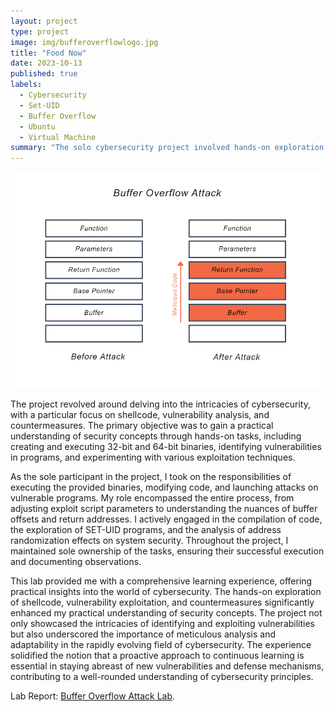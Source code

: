 ```yaml
---
layout: project
type: project
image: img/bufferoverflowlogo.jpg
title: "Food Now"
date: 2023-10-13
published: true
labels:
  - Cybersecurity
  - Set-UID
  - Buffer Overflow
  - Ubuntu
  - Virtual Machine
summary: "The solo cybersecurity project involved hands-on exploration of shellcode, vulnerability exploitation, and countermeasures, providing a comprehensive learning experience and reinforcing the importance of adaptability and continuous learning in the dynamic field of cybersecurity."
---
```


<img class="img-fluid" src="../img/buffer-overflow-diagram.png">

The project revolved around delving into the intricacies of cybersecurity, with a particular focus on shellcode, vulnerability analysis, and countermeasures. The primary objective was to gain a practical understanding of security concepts through hands-on tasks, including creating and executing 32-bit and 64-bit binaries, identifying vulnerabilities in programs, and experimenting with various exploitation techniques.

As the sole participant in the project, I took on the responsibilities of executing the provided binaries, modifying code, and launching attacks on vulnerable programs. My role encompassed the entire process, from adjusting exploit script parameters to understanding the nuances of buffer offsets and return addresses. I actively engaged in the compilation of code, the exploration of SET-UID programs, and the analysis of address randomization effects on system security. Throughout the project, I maintained sole ownership of the tasks, ensuring their successful execution and documenting observations.

This lab provided me with a comprehensive learning experience, offering practical insights into the world of cybersecurity. The hands-on exploration of shellcode, vulnerability exploitation, and countermeasures significantly enhanced my practical understanding of security concepts. The project not only showcased the intricacies of identifying and exploiting vulnerabilities but also underscored the importance of meticulous analysis and adaptability in the rapidly evolving field of cybersecurity. The experience solidified the notion that a proactive approach to continuous learning is essential in staying abreast of new vulnerabilities and defense mechanisms, contributing to a well-rounded understanding of cybersecurity principles.


Lab Report: [Buffer Overflow Attack Lab](file:///C:/Users/Jonah%20Lene/Downloads/EE406_Lab2BufferOverflowSetUID_LabReport.pdf).
